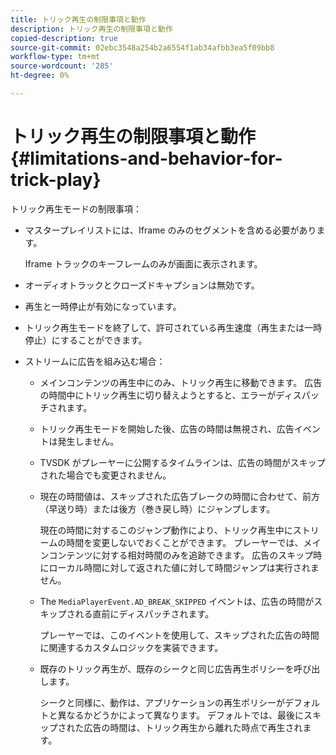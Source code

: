 ```yaml
---
title: トリック再生の制限事項と動作
description: トリック再生の制限事項と動作
copied-description: true
source-git-commit: 02ebc3548a254b2a6554f1ab34afbb3ea5f09bb8
workflow-type: tm+mt
source-wordcount: '285'
ht-degree: 0%

---
```


# トリック再生の制限事項と動作 {#limitations-and-behavior-for-trick-play}

<!--<a id="section_2BC43539C5C142E085D06A7E35C76726"></a>-->

トリック再生モードの制限事項：

* マスタープレイリストには、Iframe のみのセグメントを含める必要があります。

  Iframe トラックのキーフレームのみが画面に表示されます。
* オーディオトラックとクローズドキャプションは無効です。
* 再生と一時停止が有効になっています。
* トリック再生モードを終了して、許可されている再生速度（再生または一時停止）にすることができます。
* ストリームに広告を組み込む場合：

   * メインコンテンツの再生中にのみ、トリック再生に移動できます。 広告の時間中にトリック再生に切り替えようとすると、エラーがディスパッチされます。
   * トリック再生モードを開始した後、広告の時間は無視され、広告イベントは発生しません。
   * TVSDK がプレーヤーに公開するタイムラインは、広告の時間がスキップされた場合でも変更されません。
   * 現在の時間値は、スキップされた広告ブレークの時間に合わせて、前方（早送り時）または後方（巻き戻し時）にジャンプします。

     現在の時間に対するこのジャンプ動作により、トリック再生中にストリームの時間を変更しないでおくことができます。 プレーヤーでは、メインコンテンツに対する相対時間のみを追跡できます。 広告のスキップ時にローカル時間に対して返された値に対して時間ジャンプは実行されません。
   * The `MediaPlayerEvent.AD_BREAK_SKIPPED` イベントは、広告の時間がスキップされる直前にディスパッチされます。

     プレーヤーでは、このイベントを使用して、スキップされた広告の時間に関連するカスタムロジックを実装できます。

   * 既存のトリック再生が、既存のシークと同じ広告再生ポリシーを呼び出します。

     シークと同様に、動作は、アプリケーションの再生ポリシーがデフォルトと異なるかどうかによって異なります。 デフォルトでは、最後にスキップされた広告の時間は、トリック再生から離れた時点で再生されます。
